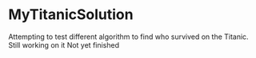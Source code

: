 # MyTitanicSolution

Attempting to test different algorithm to find who survived on the Titanic.
Still working on it Not yet finished
